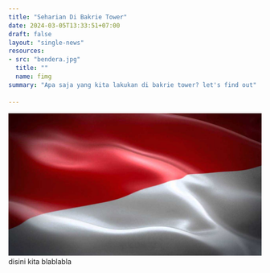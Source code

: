 ```yaml
---
title: "Seharian Di Bakrie Tower"
date: 2024-03-05T13:33:51+07:00
draft: false
layout: "single-news"
resources:
- src: "bendera.jpg"
  title: ""
  name: fimg
summary: "Apa saja yang kita lakukan di bakrie tower? let's find out"

---
```


![](./bendera.jpg)
disini kita blablabla